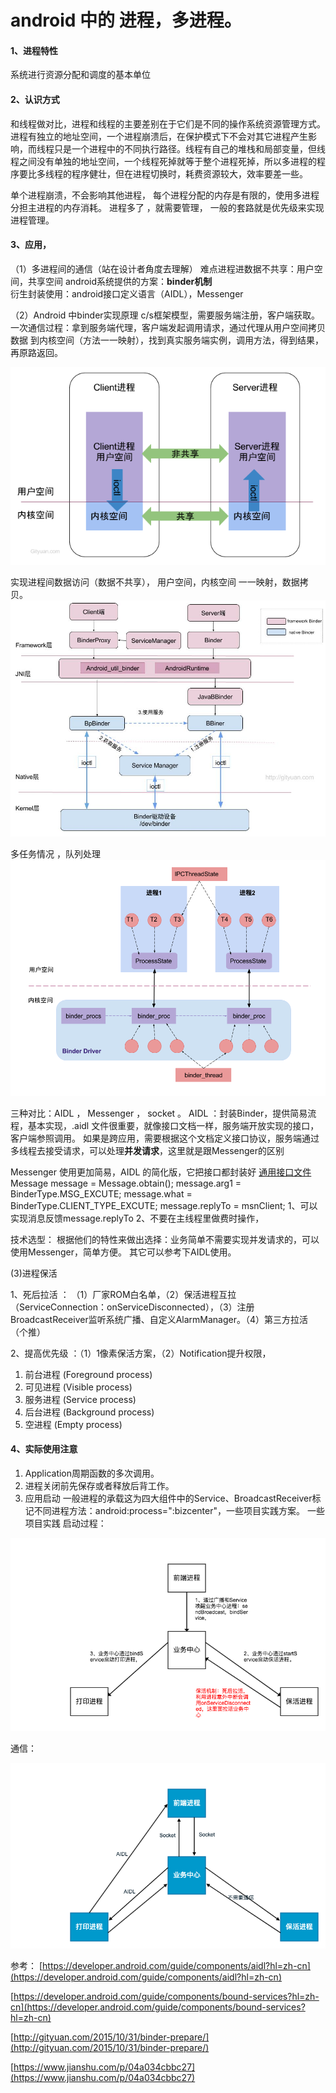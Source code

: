 # android 中的 进程，多进程。

#### 1、进程特性
系统进行资源分配和调度的基本单位

#### 2、认识方式
和线程做对比，进程和线程的主要差别在于它们是不同的操作系统资源管理方式。进程有独立的地址空间，一个进程崩溃后，在保护模式下不会对其它进程产生影响，而线程只是一个进程中的不同执行路径。线程有自己的堆栈和局部变量，但线程之间没有单独的地址空间，一个线程死掉就等于整个进程死掉，所以多进程的程序要比多线程的程序健壮，但在进程切换时，耗费资源较大，效率要差一些。

单个进程崩溃，不会影响其他进程，
每个进程分配的内存是有限的，使用多进程分担主进程的内存消耗。
进程多了 ，就需要管理，  一般的套路就是优先级来实现进程管理。


#### 3、应用，
（1）多进程间的通信（站在设计者角度去理解）
难点进程进数据不共享：用户空间，共享空间
android系统提供的方案：**binder机制**  
衍生封装使用：android接口定义语言（AIDL），Messenger

（2）Android 中binder实现原理
c/s框架模型，需要服务端注册，客户端获取。
一次通信过程：拿到服务端代理，客户端发起调用请求，通过代理从用户空间拷贝数据 到内核空间（方法一一映射），找到真实服务端实例，调用方法，得到结果，再原路返回。

![hahah](./image/progress/binder1.png)

实现进程间数据访问（数据不共享）， 用户空间，内核空间  一一映射，数据拷贝。
![hahah](./image/progress/binder2.jpg)

多任务情况 ，队列处理
![hahah](./image/progress/binder3.png)

三种对比：AIDL ， Messenger ， socket 。
AIDL ：封装Binder，提供简易流程，基本实现，.aidl 文件很重要，就像接口文档一样，服务端开放实现的接口，客户端参照调用。 如果是跨应用，需要根据这个文档定义接口协议，服务端通过多线程去接受请求，可以处理**并发请求**，这里就是跟Messenger的区别

Messenger
使用更加简易，AIDL 的简化版，它把接口都封装好
[通用接口文件](http://book2s.com/java/src/package/android/os/imessenger.html)
Message message = Message.obtain();
message.arg1 = BinderType.MSG_EXCUTE;
message.what = BinderType.CLIENT_TYPE_EXCUTE;
message.replyTo = msnClient;
1、可以实现消息反馈message.replyTo
2、不要在主线程里做费时操作，

技术选型：
根据他们的特性来做出选择：业务简单不需要实现并发请求的，可以使用Messenger，简单方便。 其它可以参考下AIDL使用。

(3)进程保活

1、死后拉活 ： （1）厂家ROM白名单，（2）保活进程互拉（ServiceConnection：onServiceDisconnected），（3）注册BroadcastReceiver监听系统广播、自定义AlarmManager。（4）第三方拉活（个推）

2、提高优先级 ：（1）1像素保活方案，（2）Notification提升权限，


1. 前台进程 (Foreground process)
2. 可见进程 (Visible process)
3. 服务进程 (Service process)
4. 后台进程 (Background process)
5. 空进程 (Empty process)



#### 4、实际使用注意
1. Application周期函数的多次调用。
2. 进程关闭前先保存或者释放后背工作。
3. 应用启动
一般进程的承载这为四大组件中的Service、BroadcastReceiver标记不同进程方法：android:process=":bizcenter"，一些项目实践方案。
一些项目实践
启动过程：

![hahah](./image/progress/启动流程.png)

通信：

![hahah](./image/progress/进程通信.png)

参考：
[https://developer.android.com/guide/components/aidl?hl=zh-cn](https://developer.android.com/guide/components/aidl?hl=zh-cn)

[https://developer.android.com/guide/components/bound-services?hl=zh-cn](https://developer.android.com/guide/components/bound-services?hl=zh-cn)

[http://gityuan.com/2015/10/31/binder-prepare/](http://gityuan.com/2015/10/31/binder-prepare/)

[https://www.jianshu.com/p/04a034cbbc27](https://www.jianshu.com/p/04a034cbbc27)